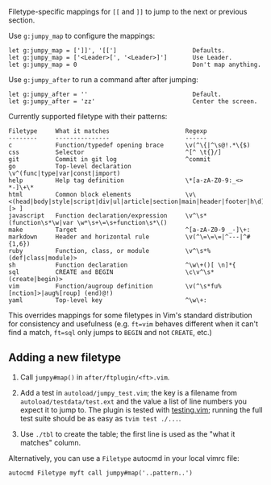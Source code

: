 Filetype-specific mappings for `[[` and `]]` to jump to the next or previous
section.

Use `g:jumpy_map` to configure the mappings:

    let g:jumpy_map = [']]', '[[']                     Defaults.
    let g:jumpy_map = ['<Leader>[', '<Leader>]']       Use Leader.
    let g:jumpy_map = 0                                Don't map anything.

Use `g:jumpy_after` to run a command after after jumping:

    let g:jumpy_after = ''                             Default.
    let g:jumpy_after = 'zz'                           Center the screen.

Currently supported filetype with their patterns:

    Filetype     What it matches                     Regexp
    --------     ---------------                     ------
    c            Function/typedef opening brace      \v(^\{|^\s@!.*\{$)
    css          Selector                            ^[^ \t{}/]
    git          Commit in git log                   ^commit 
    go           Top-level declaration               \v^(func|type|var|const|import)
    help         Help tag definition                 \*[a-zA-Z0-9:_<> *-]\+\*
    html         Common block elements               \v\<(head|body|style|script|div|ul|article|section|main|header|footer|h\d)[> ]
    javascript   Function declaration/expression     \v^\s*(function\s*\w|var \w*\s+\=\s+function\s*\()
    make         Target                              ^[a-zA-Z0-9 _-]\+:
    markdown     Header and horizontal rule          \v(^\=\=\=|^---|^#{1,6})
    ruby         Function, class, or module          \v^\s*%(def|class|module)>
    sh           Function declaration                ^\w\+()[ \n]*{
    sql          CREATE and BEGIN                    \c\v^\s*(create|begin)>
    vim          Function/augroup definition         \v(^\s*fu%[nction]>|aug%[roup] (end)@!)
    yaml         Top-level key                       ^\w\+:

This overrides mappings for some filetypes in Vim's standard distribution for
consistency and usefulness (e.g. `ft=vim` behaves different when it can't find a
match, `ft=sql` only jumps to `BEGIN` and not `CREATE`, etc.)

Adding a new filetype
---------------------

1. Call `jumpy#map()` in `after/ftplugin/<ft>.vim`.

2. Add a test in `autoload/jumpy_test.vim`; the key is a filename from
   `autoload/testdata/test.ext` and the value a list of line numbers you expect
   it to jump to. The plugin is tested with
   [testing.vim](https://github.com/arp242/testing.vim); running the full test
   suite should be as easy as `tvim test ./...`.

3. Use `./tbl` to create the table; the first line is used as the "what it
   matches" column.

Alternatively, you can use a `Filetype` autocmd in your local vimrc file:

    autocmd Filetype myft call jumpy#map('..pattern..')
